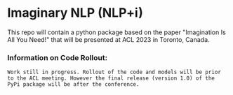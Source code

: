 # Imaginary NLP (NLP+i)
This repo will contain a python package based on the paper "Imagination Is All You Need!" that will be presented at ACL 2023 in Toronto, Canada. 

### Information on Code Rollout:
``Work still in progress. Rollout of the code and models will be prior to the ACL meeting. However the final release (version 1.0) of the PyPi package will be after the conference.``
